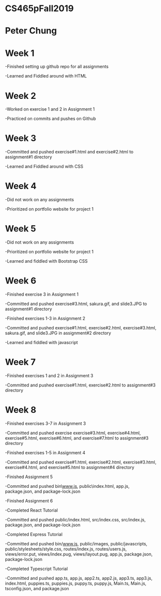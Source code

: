 # CS465pFall2019
# Peter Chung

# Week 1

-Finished setting up github repo for all assignments

-Learned and Fiddled around with HTML



# Week 2

-Worked on exercise 1 and 2 in Assignment 1

-Practiced on commits and pushes on Github



# Week 3

-Committed and pushed exercise#1.html and exercise#2.html
 to assignment#1 directory
 
-Learned and Fiddled around with CSS



# Week 4

-Did not work on any assignments

-Prioritized on portfolio website for project 1



# Week 5
-Did not work on any assignments

-Prioritized on portfolio website for project 1

-Learned and fiddled with Bootstrap CSS



# Week 6

-Finished exercise 3 in Assignment 1

-Committed and pushed exercise#3.html, sakura.gif, and 
 slide3.JPG to assignment#1
 directory

-Finished exercises 1-3 in Assignment 2

-Committed and pushed exercise#1.html, exercise#2.html,
 exercise#3.html, sakura.gif, and slide3.JPG in 
 assignment#2 directory

-Learned and fiddled with javascript


 
# Week 7
-Finished exercises 1 and 2 in Assignment 3

-Committed and pushed exercise#1.html, exercise#2.html to
 assignment#3 directory



# Week 8
-Finished exercises 3-7 in Assignment 3

-Committed and pushed exercise exercise#3.html,
 exercise#4.html, exercise#5.html, exercise#6.html, and
 exercise#7.html to assignment#3 directory

-Finished exercises 1-5 in Assignment 4

-Committed and pushed exercise#1.html, exercise#2.html, 
exercise#3.html, exercise#4.html, and exercise#5.html to 
assignment#4 directory

-Finished Assignment 5

-Committed and pushed bin\www.js, public\index.html,
 app.js, package.json, and package-lock.json  

-Finished Assignment 6

-Completed React Tutorial

-Committed and pushed public/index.html, src/index.css,
 src/index.js, package.json, and package-lock.json
 
 -Completed Express Tutorial
 
 -Committed and pushed bin/www.js, public/images,
  public/javascripts, public/stylesheets/style.css,
  routes/index.js, routes/users.js, views/error.put,
  views/index.pug, views/layout.pug, app.js,
  package.json, package-lock.json
  
  -Completed Typescript Tutorial
  
  -Committed and pushed app.ts, app.js, app2.ts, app2.js,
   app3.ts, app3.js, index.html, puppies.ts, puppies.js,
   puppy.ts, puppy.js, Main.ts, Main.js, tsconfig.json,
   and package.json 